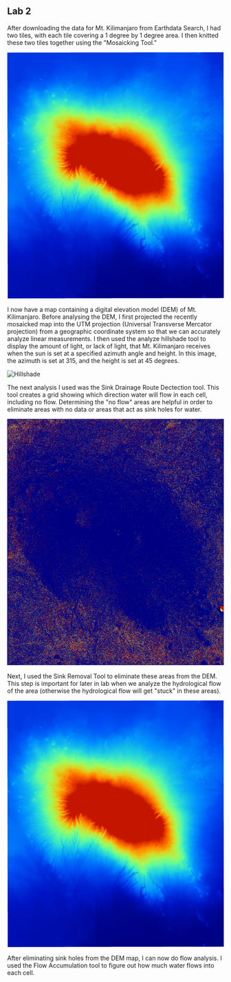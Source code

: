 ## Lab 2

After downloading the data for Mt. Kilimanjaro from Earthdata Search, I had two tiles, with each tile covering a 1 degree by 1 degree area. I then knitted these two tiles together using the "Mosaicking Tool."

![Mosaic](Mosaic_Image.png)

I now have a map containing a digital elevation model (DEM) of Mt. Kilimanjaro. Before analysing the DEM, I first projected the recently mosaicked map into the UTM projection (Universal Transverse Mercator projection) from a geographic coordinate system so that we can accurately analyze linear measurements. I then used the analyze hillshade tool to display the amount of light, or lack of light, that Mt. Kilimanjaro receives when the sun is set at a specified azimuth angle and height. In this image, the azimuth is set at 315, and the height is set at 45 degrees.

![Hillshade](Hillshade_Image.png)



The next analysis I used was the Sink Drainage Route Dectection tool. This tool creates a grid showing which direction water will flow in each cell, including no flow. Determining the "no flow" areas are helpful in order to eliminate areas with no data or areas that act as sink holes for water. 

![Sink Drainage Route](Sink_Route_Image.png)

Next, I used the Sink Removal Tool to eliminate these areas from the DEM. This step is important for later in lab when we analyze the hydrological flow of the area (otherwise the hydrological flow will get "stuck" in these areas).

![Sink Removal](Mosaic_no_sink.png)

After eliminating sink holes from the DEM map, I can now do flow analysis. I used the Flow Accumulation tool to figure out how much water flows into each cell. 
